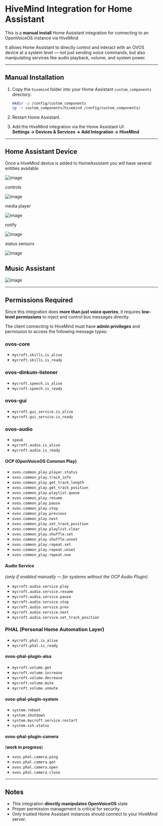 # HiveMind Integration for Home Assistant

This is a **manual install** Home Assistant integration for connecting to an OpenVoiceOS instance via HiveMind

It allows Home Assistant to directly control and interact with an OVOS device at a system level — not just sending voice commands, but also manipulating services like audio playback, volume, and system power.

---

## Manual Installation

1. Copy the `hivemind` folder into your Home Assistant `custom_components` directory:

   ```bash
   mkdir -p /config/custom_components
   cp -r custom_components/hivemind /config/custom_components/
   ```

2. Restart Home Assistant.

3. Add the HiveMind integration via the Home Assistant UI:  
   **Settings → Devices & Services → Add Integration → HiveMind**

---

## Home Assistant Device

Once a HiveMind device is added to HomeAssistant you will have several entities available

![image](https://github.com/user-attachments/assets/4014f934-6a6d-4b7f-8e13-12781df64bac)

controls

![image](https://github.com/user-attachments/assets/b33991d9-92bc-4f4c-a3e3-f0f87bd3a6aa)

media player

![image](https://github.com/user-attachments/assets/9bb3bdba-bce0-47f5-b837-6f934eff67ef)

notify

![image](https://github.com/user-attachments/assets/57a797f7-06a6-4d12-9eb0-a3496fe32748)

status sensors

![image](https://github.com/user-attachments/assets/de6337ea-6731-4796-b723-4770b91df1d2)


## Music Assistant

![image](https://github.com/user-attachments/assets/1b0adcb0-bb92-4125-82ee-36367ce2bf60)

---

## Permissions Required

Since this integration does **more than just voice queries**, it requires **low-level permissions** to inject and control bus messages directly.  

The client connecting to HiveMind must have **admin privileges** and permission to access the following message types:

### ovos-core
- `mycroft.skills.is_alive`
- `mycroft.skills.is_ready`

### ovos-dinkum-listener
- `mycroft.speech.is_alive`
- `mycroft.speech.is_ready`

### ovos-gui
- `mycroft.gui_service.is_alive`
- `mycroft.gui_service.is_ready`

### ovos-audio
- `speak`
- `mycroft.audio.is_alive`
- `mycroft.audio.is_ready`

#### OCP (OpenVoiceOS Common Play)
- `ovos.common_play.player.status`
- `ovos.common_play.track_info`
- `ovos.common_play.get_track_length`
- `ovos.common_play.get_track_position`
- `ovos.common_play.playlist.queue`
- `ovos.common_play.resume`
- `ovos.common_play.pause`
- `ovos.common_play.stop`
- `ovos.common_play.previous`
- `ovos.common_play.next`
- `ovos.common_play.set_track_position`
- `ovos.common_play.playlist.clear`
- `ovos.common_play.shuffle.set`
- `ovos.common_play.shuffle.unset`
- `ovos.common_play.repeat.set`
- `ovos.common_play.repeat.unset`
- `ovos.common_play.repeat.one`

#### Audio Service
*(only if enabled manually — for systems without the OCP Audio Plugin)*

- `mycroft.audio.service.play`
- `mycroft.audio.service.resume`
- `mycroft.audio.service.pause`
- `mycroft.audio.service.stop`
- `mycroft.audio.service.prev`
- `mycroft.audio.service.next`
- `mycroft.audio.service.set_track_position`

### PHAL (Personal Home Automation Layer)
- `mycroft.phal.is_alive`
- `mycroft.phal.is_ready`

#### ovos-phal-plugin-alsa
- `mycroft.volume.get`
- `mycroft.volume.increase`
- `mycroft.volume.decrease`
- `mycroft.volume.mute`
- `mycroft.volume.unmute`

#### ovos-phal-plugin-system
- `system.reboot`
- `system.shutdown`
- `system.mycroft.service.restart`
- `system.ssh.status`

#### ovos-phal-plugin-camera

(**work in progress**)

- `ovos.phal.camera.ping`
- `ovos.phal.camera.get`
- `ovos.phal.camera.open`
- `ovos.phal.camera.close`

---

## Notes

- This integration **directly manipulates OpenVoiceOS** state
- Proper permission management is critical for security.
- Only trusted Home Assistant instances should connect to your HiveMind server.

